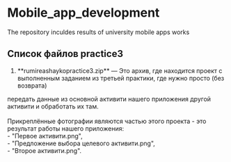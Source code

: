 # Mobile_app_development
The repository inculdes results of university mobile apps works
## Список файлов practice3

1. <p>**rumireashaykopractice3.zip** — Это архив, где находится проект с выполненным заданием из третьей практики, где нужно просто (без возврата)<br>
передать данные из основной активити нашего приложения другой активити и обработать их там.<br><br>
Прикреплённые фотографии являются частью этого проекта - это результат работы нашего приложения:  
    - "Первое активити.png",  
    - "Предложение выбора целевого активити.png",  
    - "Второе активити.png".</p>
